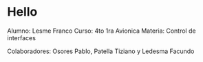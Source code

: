# Hello
Alumno: Lesme Franco
Curso: 4to 1ra Avionica
Materia: Control de interfaces

Colaboradores: Osores Pablo, Patella Tiziano y Ledesma Facundo

